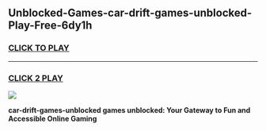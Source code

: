 
## Unblocked-Games-car-drift-games-unblocked-Play-Free-6dy1h
<h3>
<a href="https://premium76.site?title=car-drift-games-unblocked&ref=19M">CLICK TO PLAY</a></h3>
<hr>

<h3>
<a href="https://premium76.site?title=car-drift-games-unblocked&ref=19M">CLICK 2 PLAY</a>
  
</h3>

<a href="https://premium76.site?title=car-drift-games-unblocked&ref=19M"><img src="https://clearcache.store/games.png"></a>


**car-drift-games-unblocked games unblocked: Your Gateway to Fun and Accessible Online Gaming**
